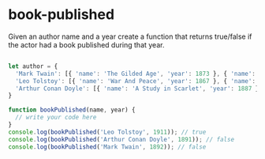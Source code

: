 # book-published

Given an author name and a year create a function that returns true/false if the actor had a book published during that year.

```js

let author = {
  'Mark Twain': [{ 'name': 'The Gilded Age', 'year': 1873 }, { 'name': 'The American Claimant', 'year': 1892 }, { 'name': 'The Mysterious Stranger', 'year': 1916 }],
  'Leo Tolstoy': [{ 'name': 'War And Peace', 'year': 1867 }, { 'name': 'Two Old Men', 'year': 1885 }, { 'name': 'The Forged Coupon', 'year': 1911 }],
  'Arthur Conan Doyle': [{ 'name': 'A Study in Scarlet', 'year': 1887 }, { 'name': 'The Sign of Four ', 'year': 1890 }, { 'name': 'The Hound of the Baskervilles', 'year': 1902 }],
}

function bookPublished(name, year) {
  // write your code here
}
console.log(bookPublished('Leo Tolstoy', 1911)); // true
console.log(bookPublished('Arthur Conan Doyle', 1891)); // false
console.log(bookPublished('Mark Twain', 1892)); // false

```
